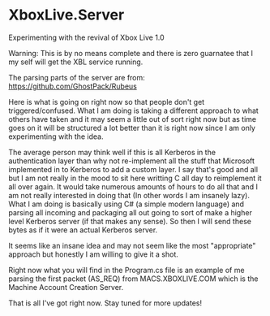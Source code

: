 # XboxLive.Server
Experimenting with the revival of Xbox Live 1.0

Warning: This is by no means complete and there is zero guarnatee that I my self will get the XBL service running.

The parsing parts of the server are from: https://github.com/GhostPack/Rubeus

Here is what is going on right now so that people don't get triggered/confused. What I am doing is taking a different approach to what others have taken and it may seem a little out of sort right now but as time goes on it will be structured a lot better than it is right now since I am only experimenting with the idea.

The average person may think well if this is all Kerberos in the authentication layer than why not re-implement all the stuff that Microsoft implemented in to Kerberos to add a custom layer. I say that's good and all but I am not really in the mood to sit here writting C all day to reimplement it all over again. It would take numerous amounts of hours to do all that and I am not really interested in doing that (In other words I am insanely lazy). What I am doing is basically using C# (a simple modern language) and parsing all incoming and packaging all out going to sort of make a higher level Kerberos server (if that makes any sense). So then I will send these bytes as if it were an actual Kerberos server.

It seems like an insane idea and may not seem like the most "appropriate" approach but honestly I am willing to give it a shot.

Right now what you will find in the Program.cs file is an example of me parsing the first packet (AS_REQ) from MACS.XBOXLIVE.COM which is the Machine Account Creation Server.

That is all I've got right now. Stay tuned for more updates!
